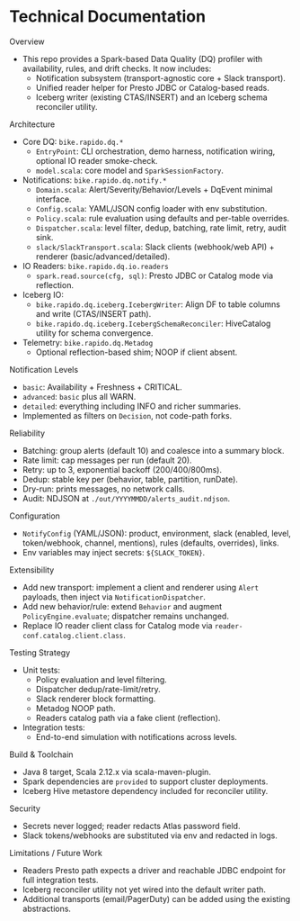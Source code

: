 # Technical Documentation

Overview
- This repo provides a Spark-based Data Quality (DQ) profiler with availability, rules, and drift checks. It now includes:
  - Notification subsystem (transport-agnostic core + Slack transport).
  - Unified reader helper for Presto JDBC or Catalog-based reads.
  - Iceberg writer (existing CTAS/INSERT) and an Iceberg schema reconciler utility.

Architecture
- Core DQ: `bike.rapido.dq.*`
  - `EntryPoint`: CLI orchestration, demo harness, notification wiring, optional IO reader smoke-check.
  - `model.scala`: core model and `SparkSessionFactory`.
- Notifications: `bike.rapido.dq.notify.*`
  - `Domain.scala`: Alert/Severity/Behavior/Levels + DqEvent minimal interface.
  - `Config.scala`: YAML/JSON config loader with env substitution.
  - `Policy.scala`: rule evaluation using defaults and per-table overrides.
  - `Dispatcher.scala`: level filter, dedup, batching, rate limit, retry, audit sink.
  - `slack/SlackTransport.scala`: Slack clients (webhook/web API) + renderer (basic/advanced/detailed).
- IO Readers: `bike.rapido.dq.io.readers`
  - `spark.read.source(cfg, sql)`: Presto JDBC or Catalog mode via reflection.
- Iceberg IO:
  - `bike.rapido.dq.iceberg.IcebergWriter`: Align DF to table columns and write (CTAS/INSERT path).
  - `bike.rapido.dq.iceberg.IcebergSchemaReconciler`: HiveCatalog utility for schema convergence.
- Telemetry: `bike.rapido.dq.Metadog`
  - Optional reflection-based shim; NOOP if client absent.

Notification Levels
- `basic`: Availability + Freshness + CRITICAL.
- `advanced`: `basic` plus all WARN.
- `detailed`: everything including INFO and richer summaries.
- Implemented as filters on `Decision`, not code-path forks.

Reliability
- Batching: group alerts (default 10) and coalesce into a summary block.
- Rate limit: cap messages per run (default 20).
- Retry: up to 3, exponential backoff (200/400/800ms).
- Dedup: stable key per (behavior, table, partition, runDate).
- Dry-run: prints messages, no network calls.
- Audit: NDJSON at `./out/YYYYMMDD/alerts_audit.ndjson`.

Configuration
- `NotifyConfig` (YAML/JSON): product, environment, slack (enabled, level, token/webhook, channel, mentions), rules (defaults, overrides), links.
- Env variables may inject secrets: `${SLACK_TOKEN}`.

Extensibility
- Add new transport: implement a client and renderer using `Alert` payloads, then inject via `NotificationDispatcher`.
- Add new behavior/rule: extend `Behavior` and augment `PolicyEngine.evaluate`; dispatcher remains unchanged.
- Replace IO reader client class for Catalog mode via `reader-conf.catalog.client.class`.

Testing Strategy
- Unit tests:
  - Policy evaluation and level filtering.
  - Dispatcher dedup/rate-limit/retry.
  - Slack renderer block formatting.
  - Metadog NOOP path.
  - Readers catalog path via a fake client (reflection).
- Integration tests:
  - End-to-end simulation with notifications across levels.

Build & Toolchain
- Java 8 target, Scala 2.12.x via scala-maven-plugin.
- Spark dependencies are `provided` to support cluster deployments.
- Iceberg Hive metastore dependency included for reconciler utility.

Security
- Secrets never logged; reader redacts Atlas password field.
- Slack tokens/webhooks are substituted via env and redacted in logs.

Limitations / Future Work
- Readers Presto path expects a driver and reachable JDBC endpoint for full integration tests.
- Iceberg reconciler utility not yet wired into the default writer path.
- Additional transports (email/PagerDuty) can be added using the existing abstractions.
